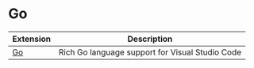 # Go

| Extension                                                            | Description                                     |
| -------------------------------------------------------------------- | ----------------------------------------------- |
| [Go](https://marketplace.visualstudio.com/items/?itemName=golang.Go) | Rich Go language support for Visual Studio Code |
